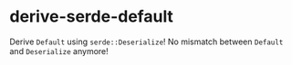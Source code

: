 # derive-serde-default

Derive `Default` using `serde::Deserialize`!
No mismatch between `Default` and `Deserialize` anymore!
